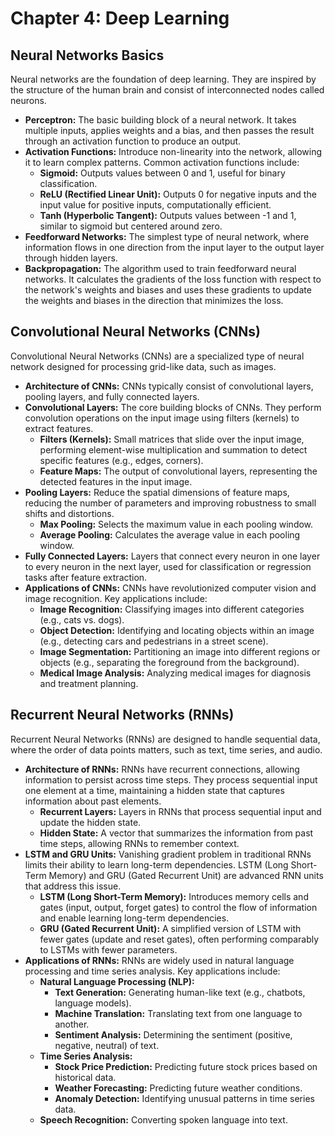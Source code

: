 # Chapter 4: Deep Learning

## Neural Networks Basics

Neural networks are the foundation of deep learning. They are inspired by the structure of the human brain and consist of interconnected nodes called neurons.

*   **Perceptron:** The basic building block of a neural network. It takes multiple inputs, applies weights and a bias, and then passes the result through an activation function to produce an output.
*   **Activation Functions:** Introduce non-linearity into the network, allowing it to learn complex patterns. Common activation functions include:
    *   **Sigmoid:** Outputs values between 0 and 1, useful for binary classification.
    *   **ReLU (Rectified Linear Unit):** Outputs 0 for negative inputs and the input value for positive inputs, computationally efficient.
    *   **Tanh (Hyperbolic Tangent):** Outputs values between -1 and 1, similar to sigmoid but centered around zero.
*   **Feedforward Networks:** The simplest type of neural network, where information flows in one direction from the input layer to the output layer through hidden layers.
*   **Backpropagation:** The algorithm used to train feedforward neural networks. It calculates the gradients of the loss function with respect to the network's weights and biases and uses these gradients to update the weights and biases in the direction that minimizes the loss.

## Convolutional Neural Networks (CNNs)

Convolutional Neural Networks (CNNs) are a specialized type of neural network designed for processing grid-like data, such as images.

*   **Architecture of CNNs:** CNNs typically consist of convolutional layers, pooling layers, and fully connected layers.
*   **Convolutional Layers:** The core building blocks of CNNs. They perform convolution operations on the input image using filters (kernels) to extract features.
    *   **Filters (Kernels):** Small matrices that slide over the input image, performing element-wise multiplication and summation to detect specific features (e.g., edges, corners).
    *   **Feature Maps:** The output of convolutional layers, representing the detected features in the input image.
*   **Pooling Layers:** Reduce the spatial dimensions of feature maps, reducing the number of parameters and improving robustness to small shifts and distortions.
    *   **Max Pooling:** Selects the maximum value in each pooling window.
    *   **Average Pooling:** Calculates the average value in each pooling window.
*   **Fully Connected Layers:** Layers that connect every neuron in one layer to every neuron in the next layer, used for classification or regression tasks after feature extraction.
*   **Applications of CNNs:** CNNs have revolutionized computer vision and image recognition. Key applications include:
    *   **Image Recognition:** Classifying images into different categories (e.g., cats vs. dogs).
    *   **Object Detection:** Identifying and locating objects within an image (e.g., detecting cars and pedestrians in a street scene).
    *   **Image Segmentation:** Partitioning an image into different regions or objects (e.g., separating the foreground from the background).
    *   **Medical Image Analysis:** Analyzing medical images for diagnosis and treatment planning.

## Recurrent Neural Networks (RNNs)

Recurrent Neural Networks (RNNs) are designed to handle sequential data, where the order of data points matters, such as text, time series, and audio.

*   **Architecture of RNNs:** RNNs have recurrent connections, allowing information to persist across time steps. They process sequential input one element at a time, maintaining a hidden state that captures information about past elements.
    *   **Recurrent Layers:** Layers in RNNs that process sequential input and update the hidden state.
    *   **Hidden State:** A vector that summarizes the information from past time steps, allowing RNNs to remember context.
*   **LSTM and GRU Units:** Vanishing gradient problem in traditional RNNs limits their ability to learn long-term dependencies. LSTM (Long Short-Term Memory) and GRU (Gated Recurrent Unit) are advanced RNN units that address this issue.
    *   **LSTM (Long Short-Term Memory):** Introduces memory cells and gates (input, output, forget gates) to control the flow of information and enable learning long-term dependencies.
    *   **GRU (Gated Recurrent Unit):** A simplified version of LSTM with fewer gates (update and reset gates), often performing comparably to LSTMs with fewer parameters.
*   **Applications of RNNs:** RNNs are widely used in natural language processing and time series analysis. Key applications include:
    *   **Natural Language Processing (NLP):**
        *   **Text Generation:** Generating human-like text (e.g., chatbots, language models).
        *   **Machine Translation:** Translating text from one language to another.
        *   **Sentiment Analysis:** Determining the sentiment (positive, negative, neutral) of text.
    *   **Time Series Analysis:**
        *   **Stock Price Prediction:** Predicting future stock prices based on historical data.
        *   **Weather Forecasting:** Predicting future weather conditions.
        *   **Anomaly Detection:** Identifying unusual patterns in time series data.
    *   **Speech Recognition:** Converting spoken language into text.
